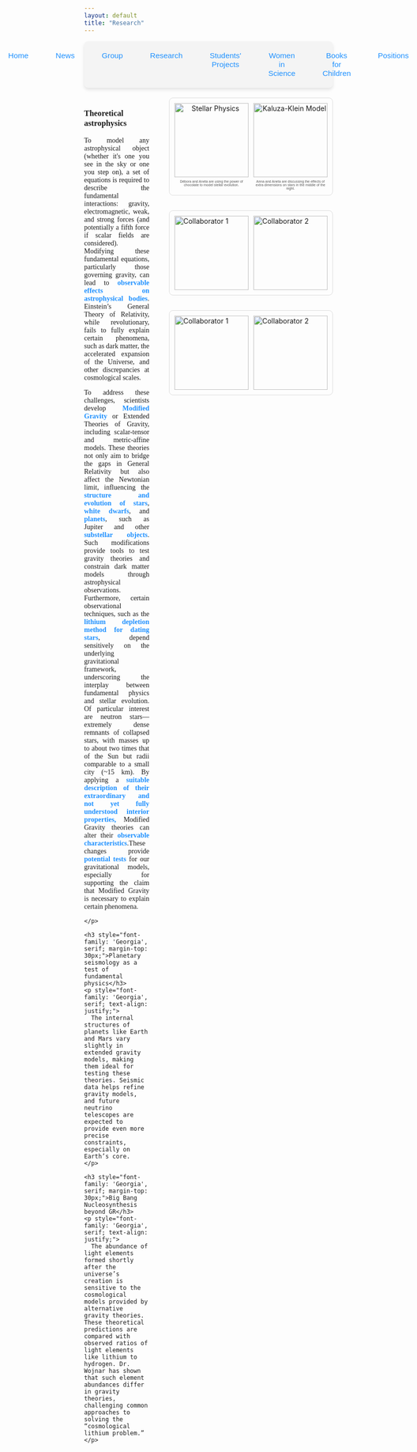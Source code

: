 ```yaml
---
layout: default
title: "Research"
---
```


<nav style="background-color: #f4f4f4; padding: 10px; border-radius: 8px; box-shadow: 0 4px 6px rgba(0, 0, 0, 0.1);">
  <ul style="list-style: none; display: flex; justify-content: center; gap: 15px; padding: 0; margin: 0;">
    <li style="flex: 1; text-align: center;">
      <a href="{{ site.baseurl }}/" 
         style="text-decoration: none; color: #1e90ff; font-family: 'Arial', sans-serif; font-size: 1.1em; padding: 10px 20px; display: inline-block; border-radius: 6px; transition: background-color 0.3s;">
         Home
      </a>
    </li>
    <li style="flex: 1; text-align: center;">
      <a href="{{ site.baseurl }}/news/" 
         style="text-decoration: none; color: #1e90ff; font-family: 'Arial', sans-serif; font-size: 1.1em; padding: 10px 20px; display: inline-block; border-radius: 6px; transition: background-color 0.3s;">
         News
      </a>
    </li>
    <li style="flex: 1; text-align: center;">
      <a href="{{ site.baseurl }}/group/" 
         style="text-decoration: none; color: #1e90ff; font-family: 'Arial', sans-serif; font-size: 1.1em; padding: 10px 20px; display: inline-block; border-radius: 6px; transition: background-color 0.3s;">
         Group
      </a>
    </li>
    <li style="flex: 1; text-align: center;">
      <a href="{{ site.baseurl }}/research/" 
         style="text-decoration: none; color: #1e90ff; font-family: 'Arial', sans-serif; font-size: 1.1em; padding: 10px 20px; display: inline-block; border-radius: 6px; transition: background-color 0.3s;">
         Research
      </a>
    </li>
    <li style="flex: 1; text-align: center;">
      <a href="{{ site.baseurl }}/Students' projects/" 
         style="text-decoration: none; color: #1e90ff; font-family: 'Arial', sans-serif; font-size: 1.1em; padding: 10px 20px; display: inline-block; border-radius: 6px; transition: background-color 0.3s;">
         Students' Projects
      </a>
    </li>
    <li style="flex: 1; text-align: center;">
      <a href="{{ site.baseurl }}/women-in-science/" 
         style="text-decoration: none; color: #1e90ff; font-family: 'Arial', sans-serif; font-size: 1.1em; padding: 10px 20px; display: inline-block; border-radius: 6px; transition: background-color 0.3s;">
         Women in Science
      </a>
    </li>
    <li style="flex: 1; text-align: center;">
      <a href="{{ site.baseurl }}/books-for-children/" 
         style="text-decoration: none; color: #1e90ff; font-family: 'Arial', sans-serif; font-size: 1.1em; padding: 10px 20px; display: inline-block; border-radius: 6px; transition: background-color 0.3s;">
         Books for Children
      </a>
    </li>
    <li style="flex: 1; text-align: center;">
      <a href="{{ site.baseurl }}/positions/" 
         style="text-decoration: none; color: #1e90ff; font-family: 'Arial', sans-serif; font-size: 1.1em; padding: 10px 20px; display: inline-block; border-radius: 6px; transition: background-color 0.3s;">
         Positions
      </a>
    </li>
  </ul>
</nav>


<div style="display: flex; gap: 40px; margin-top: 20px; align-items: flex-start;">
  <!-- Left Column: Project Descriptions -->
  <div style="flex: 1;">
    <h3 style="font-family: 'Georgia', serif;">Theoretical astrophysics</h3>
    <p style="font-family: 'Georgia', serif; text-align: justify;">
      To model any astrophysical object (whether it's one you see in the sky or one you step on), a set of equations is required to describe the fundamental interactions: gravity, electromagnetic, weak, and strong forces (and potentially a fifth force if scalar fields are considered). Modifying these fundamental equations, particularly those governing gravity, can lead to <strong><a href="https://www.sciencedirect.com/science/article/abs/pii/S0370157320302507?via%3Dihub" target="_blank" style="color: #1e90ff; text-decoration: none; font-weight: bold;">observable effects on astrophysical bodies</a></strong>. Einstein’s General Theory of Relativity, while revolutionary, fails to fully explain certain phenomena, such as dark matter, the accelerated expansion of the Universe, and other discrepancies at cosmological scales.
    </p>
    <p style="font-family: 'Georgia', serif; text-align: justify;">
To address these challenges, scientists develop <strong><a href="https://link.springer.com/book/10.1007/978-3-030-83715-0" target="_blank" style="color: #1e90ff; text-decoration: none; font-weight: bold;">Modified Gravity</a></strong> or Extended Theories of Gravity, including scalar-tensor and metric-affine models. These theories not only aim to bridge the gaps in General Relativity but also affect the Newtonian limit, influencing the <strong><a href="https://journals.aps.org/prd/abstract/10.1103/PhysRevD.102.124045" target="_blank" style="color: #1e90ff; text-decoration: none; font-weight: bold;">structure and evolution of stars</a></strong>, <strong><a href="https://journals.aps.org/prd/abstract/10.1103/PhysRevD.107.044072" target="_blank" style="color: #1e90ff; text-decoration: none; font-weight: bold;">white dwarfs</a></strong>, and <strong><a href="https://doi.org/10.1103/PhysRevD.104.104058" target="_blank" style="color: #1e90ff; text-decoration: none; font-weight: bold;">planets</a></strong>, such as Jupiter and other <strong><a href="https://journals.aps.org/prd/abstract/10.1103/PhysRevD.103.064032" target="_blank" style="color: #1e90ff; text-decoration: none; font-weight: bold;">substellar objects</a></strong>. Such modifications provide tools to test gravity theories and constrain dark matter models through astrophysical observations. Furthermore, certain observational techniques, such as the <strong><a href="https://journals.aps.org/prd/abstract/10.1103/PhysRevD.103.044037" target="_blank" style="color: #1e90ff; text-decoration: none; font-weight: bold;">lithium depletion method for dating stars</a></strong>, depend sensitively on the underlying gravitational framework, underscoring the interplay between fundamental physics and stellar evolution. Of particular interest are neutron stars—extremely dense remnants of collapsed stars, with masses up to about two times that of the Sun but radii comparable to a small city (~15 km). By applying a <strong><a href="https://iopscience.iop.org/article/10.1088/1475-7516/2024/02/017" target="_blank" style="color: #1e90ff; text-decoration: none; font-weight: bold;">suitable description of their extraordinary and not yet fully understood interior properties, </a></strong>Modified Gravity theories can alter their <strong><a href="https://arxiv.org/abs/2402.03914" target="_blank" style="color: #1e90ff; text-decoration: none; font-weight: bold;">observable characteristics</a></strong>.These changes provide <strong><a href="https://arxiv.org/abs/2409.16201" target="_blank" style="color: #1e90ff; text-decoration: none; font-weight: bold;">potential tests</a></strong> for our gravitational models, especially for supporting the claim that Modified Gravity is necessary to explain certain phenomena.

    </p>
    
    <h3 style="font-family: 'Georgia', serif; margin-top: 30px;">Planetary seismology as a test of fundamental physics</h3>
    <p style="font-family: 'Georgia', serif; text-align: justify;">
      The internal structures of planets like Earth and Mars vary slightly in extended gravity models, making them ideal for testing these theories. Seismic data helps refine gravity models, and future neutrino telescopes are expected to provide even more precise constraints, especially on Earth’s core.
    </p>
    
    <h3 style="font-family: 'Georgia', serif; margin-top: 30px;">Big Bang Nucleosynthesis beyond GR</h3>
    <p style="font-family: 'Georgia', serif; text-align: justify;">
      The abundance of light elements formed shortly after the universe’s creation is sensitive to the cosmological models provided by alternative gravity theories. These theoretical predictions are compared with observed ratios of light elements like lithium to hydrogen. Dr. Wojnar has shown that such element abundances differ in gravity theories, challenging common approaches to solving the “cosmological lithium problem.”
    </p>
  </div>
  
 <!-- Right Column: Photo Galleries -->
<div style="flex: 1; display: flex; flex-direction: column; align-items: center; gap: 30px;">
<!-- Astrophysical matter in gravity theories -->
<div style="overflow: hidden; width: 100%; max-width: 600px;">
  <div style="display: flex; gap: 10px; padding: 10px; border: 1px solid #ddd; border-radius: 8px;">
    <!-- Image 1 with caption -->
    <figure style="text-align: center; margin: 0;">
      <img src="{{ site.baseurl }}/assets/images/research/stellar.jpg" alt="Stellar Physics" 
           style="width: 150px; height: auto; object-fit: contain;">
      <figcaption style="font-family: 'Arial', sans-serif; font-size: 0.5em; color: #555; margin-top: 5px;">
        Débora and Aneta are using the power of chocolate to model stellar evolution.
      </figcaption>
    </figure>
    <!-- Image 2 with caption -->
    <figure style="text-align: center; margin: 0;">
      <img src="{{ site.baseurl }}/assets/images/research/KK.jpg" alt="Kaluza-Klein Model" 
           style="width: 150px; height: auto; object-fit: contain;">
      <figcaption style="font-family: 'Arial', sans-serif; font-size: 0.5em; color: #555; margin-top: 5px;">
        Anna and Aneta are discussing the effects of extra dimensions on stars in the middle of the night.
      </figcaption>
    </figure>
  </div>
</div>

  
  <!-- Planetary seismology as a test of fundamental physics -->
  <div style="overflow: hidden; width: 100%; max-width: 600px;">
    <div style="display: flex; gap: 10px; padding: 10px; border: 1px solid #ddd; border-radius: 8px;">
      <img src="{{ site.baseurl }}/assets/images/research/seis.jpg" alt="Collaborator 1" 
           style="width: 150px; height: auto; object-fit: contain;">
      <img src="{{ site.baseurl }}/assets/images/research/planet.jpg" alt="Collaborator 2" 
           style="width: 150px; height: auto; object-fit: contain;">
    </div>
  </div>
  
  <!-- Big Bang Nucleosynthesis beyond GR -->
  <div style="overflow: hidden; width: 100%; max-width: 600px;">
    <div style="display: flex; gap: 10px; padding: 10px; border: 1px solid #ddd; border-radius: 8px;">
      <img src="{{ site.baseurl }}/assets/images/research/lit.jpg" alt="Collaborator 1" 
           style="width: 150px; height: auto; object-fit: contain;">
      <img src="{{ site.baseurl }}/assets/images/research/nucleosynthesis.jpg" alt="Collaborator 2" 
           style="width: 150px; height: auto; object-fit: contain;">
    </div>
  </div>
</div>
